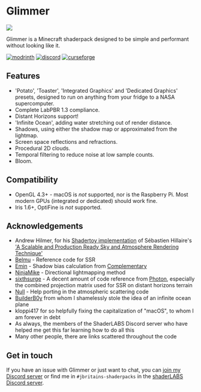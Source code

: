 # Glimmer

![](/assets/glimmer-banner.png)

Glimmer is a Minecraft shaderpack designed to be simple and performant without looking like it.

[![modrinth](https://cdn.jsdelivr.net/npm/@intergrav/devins-badges@3/assets/cozy/available/modrinth_vector.svg)](https://modrinth.com/mod/glimmer-shaders)
[![discord](https://cdn.jsdelivr.net/npm/@intergrav/devins-badges@3/assets/cozy/social/discord-plural_vector.svg)](https://discord.gg/b9SHNcvs6c)
[![curseforge](https://cdn.jsdelivr.net/npm/@intergrav/devins-badges@3/assets/cozy/available/curseforge_vector.svg)](https://legacy.curseforge.com/minecraft/shaders/glimmer-shaders)

## Features
- 'Potato', 'Toaster', 'Integrated Graphics' and 'Dedicated Graphics' presets, designed to run on anything from your fridge to a NASA supercomputer.
- Complete LabPBR 1.3 compliance.
- Distant Horizons support!
- 'Infinite Ocean', adding water stretching out of render distance.
- Shadows, using either the shadow map or approximated from the lightmap.
- Screen space reflections and refractions.
- Procedural 2D clouds.
- Temporal filtering to reduce noise at low sample counts.
- Bloom.

## Compatibility
- OpenGL 4.3+ - macOS is *not* supported, nor is the Raspberry Pi. Most modern GPUs (integrated or dedicated) should work fine.
- Iris 1.6+, OptiFine is *not* supported.

## Acknowledgements
- Andrew Hilmer, for his [Shadertoy implementation](https://www.shadertoy.com/view/slSXRW) of Sébastien Hillaire's ['A Scalable and Production Ready Sky and Atmosphere Rendering Technique'](https://github.com/sebh/UnrealEngineSkyAtmosphere)
- [Belmu](https://github.com/BelmuTM) - Reference code for SSR
- [Emin](https://github.com/EminGT) - Shadow bias calculation from [Complementary](https://github.com/ComplementaryDevelopment/ComplementaryReimagined)
- [NinjaMike](https://github.com/NinjaMike) - Directional lightmapping method
- [sixthsurge](https://github.com/sixthsurge) - A decent amount of code reference from [Photon](https://github.com/sixthsurge/photon), especially the combined projection matrix used for SSR on distant horizons terrain
- [Null](https://github.com/Null-MC/) - Help porting in the atmospheric scattering code
- [BuilderB0y](https://github.com/builderb0y) from whom I shamelessly stole the idea of an infinite ocean plane
- kloppi417 for so helpfully fixing the capitalization of "macOS", to whom I am forever in debt
- As always, the members of the ShaderLABS Discord server who have helped me get this far learning how to do all this
- Many other people, there are links scattered throughout the code

## Get in touch
If you have an issue with Glimmer or just want to chat, you can [join my Discord server](https://discord.gg/b9SHNcvs6c) or find me in `#jbritains-shaderpacks` in the [shaderLABS Discord server](https://discord.gg/RpzWN9S).
